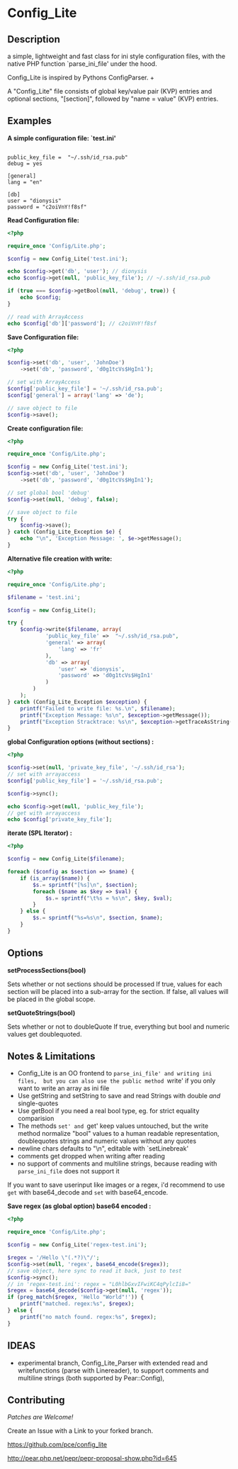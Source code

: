 Config_Lite
===========

Description
-----------

a simple, lightweight and fast class for ini style configuration files, 
with the native PHP function `parse_ini_file' under the hood.

Config_Lite is inspired by Pythons ConfigParser. +


A "Config_Lite" file consists of global key/value pair (KVP) entries and optional sections, 
"[section]", followed by "name = value" (KVP) entries.



Examples
--------

__A simple configuration file: `test.ini'__

```

public_key_file =  "~/.ssh/id_rsa.pub"
debug = yes

[general]
lang = "en"

[db]
user = "dionysis"
password = "c2oiVnY!f8sf"
```


__Read Configuration file:__
```php
<?php

require_once 'Config/Lite.php';

$config = new Config_Lite('test.ini');

echo $config->get('db', 'user'); // dionysis
echo $config->get(null, 'public_key_file'); // ~/.ssh/id_rsa.pub

if (true === $config->getBool(null, 'debug', true)) {
	echo $config;
}

// read with ArrayAccess
echo $config['db']['password']; // c2oiVnY!f8sf
```

__Save Configuration file:__

```php
<?php

$config->set('db', 'user', 'JohnDoe')
	->set('db', 'password', 'd0g1tcVs$HgIn1');

// set with ArrayAccess
$config['public_key_file'] = '~/.ssh/id_rsa.pub';
$config['general'] = array('lang' => 'de');

// save object to file
$config->save();
```

__Create configuration file:__

```php
<?php

require_once 'Config/Lite.php';

$config = new Config_Lite('test.ini');
$config->set('db', 'user', 'JohnDoe')
	->set('db', 'password', 'd0g1tcVs$HgIn1');

// set global bool 'debug' 
$config->set(null, 'debug', false);

// save object to file
try {
	$config->save();
} catch (Config_Lite_Exception $e) {
    echo "\n", 'Exception Message: ', $e->getMessage();
}
```


__Alternative file creation with write:__

```php
<?php

require_once 'Config/Lite.php';

$filename = 'test.ini';

$config = new Config_Lite();

try {
	$config->write($filename, array(
			'public_key_file' =>  "~/.ssh/id_rsa.pub",
			'general' => array(
				'lang' => 'fr'
			),
			'db' => array(
				'user' => 'dionysis',
				'password' => 'd0g1tcVs$HgIn1'
			)
		)
	);
} catch (Config_Lite_Exception $exception) {
    printf("Failed to write file: %s.\n", $filename);
    printf("Exception Message: %s\n", $exception->getMessage());
    printf("Exception Stracktrace: %s\n", $exception->getTraceAsString());
}
```


__global Configuration options (without sections) :__

```php
<?php

$config->set(null, 'private_key_file', '~/.ssh/id_rsa');
// set with arrayaccess
$config['public_key_file'] = '~/.ssh/id_rsa.pub';

$config->sync();

echo $config->get(null, 'public_key_file');
// get with arrayaccess
echo $config['private_key_file'];
```

__iterate (SPL Iterator) :__
```php
<?php

$config = new Config_Lite($filename);

foreach ($config as $section => $name) {
	if (is_array($name)) {
		$s.= sprintf("[%s]\n", $section);
		foreach ($name as $key => $val) {
			$s.= sprintf("\t%s = %s\n", $key, $val);
		}
	} else {
		$s.= sprintf("%s=%s\n", $section, $name);
	}
}
```


Options
-------

 __setProcessSections(bool)__

Sets whether or not sections should be processed
If true, values for each section will be placed into
a sub-array for the section. If false, all values will
be placed in the global scope.

 __setQuoteStrings(bool)__

Sets whether or not to doubleQuote
If true, everything but bool and numeric 
values get doublequoted.



Notes & Limitations
-------------------

* Config_Lite is an OO frontend to `parse_ini_file' and writing ini files, 
but you can also use the public method `write' if you only want to write an array as ini file 
* Use getString and setString to save and read Strings with double _and_ single-quotes 
* Use getBool if you need a real bool type, eg. for strict equality comparision 
* The methods `set' and `get' keep values untouched, but the write method 
normalize "bool" values to a human readable representation, 
doublequotes strings and numeric values without any quotes 
* newline chars defaults to "\n", editable with `setLinebreak' 
* comments get dropped when writing after reading  
* no support of comments and multiline strings, because reading with `parse_ini_file` does not support it 

If you want to save userinput like images or a regex, i'd recommend to use `get` with base64_decode and `set` with base64_encode. 


__Save regex (as global option) base64 encoded :__

```php
<?php

require_once 'Config/Lite.php';

$config = new Config_Lite('regex-test.ini');

$regex = '/Hello \"(.*?)\"/';
$config->set(null, 'regex', base64_encode($regex));
// save object, here sync to read it back, just to test
$config->sync();
// in 'regex-test.ini': regex = "L0hlbGxvIFwiKC4qPylcIi8="
$regex = base64_decode($config->get(null, 'regex'));
if (preg_match($regex, 'Hello "World"!')) {
    printf("matched. regex:%s", $regex);
} else {
    printf("no match found. regex:%s", $regex);
}
```

IDEAS
------

* experimental branch, Config_Lite_Parser with extended read and writefunctions (parse with Linereader), to support comments and multiline strings (both supported by Pear::Config),  


Contributing
------------

*Patches are Welcome!*

Create an Issue with a Link to your forked branch.

https://github.com/pce/config_lite

http://pear.php.net/pepr/pepr-proposal-show.php?id=645


